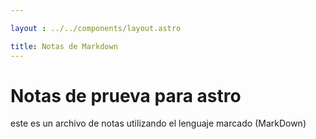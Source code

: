 ```yaml
---

layout : ../../components/layout.astro

title: Notas de Markdown
---
```





# Notas de prueva para astro 

este es un archivo de notas utilizando el lenguaje marcado (MarkDown)
